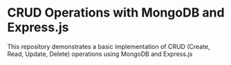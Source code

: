 # CRUD Operations with MongoDB and Express.js

This repository demonstrates a basic implementation of CRUD (Create, Read, Update, Delete) operations using MongoDB and Express.js
